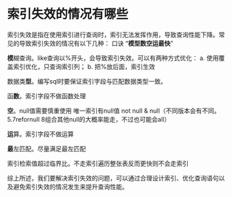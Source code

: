 # 索引失效的情况有哪些

索引失效是指在使用索引进行查询时，索引无法发挥作用，导致查询性能下降。常见的导致索引失效的情况有以下几种： 口诀 “**模型数空运最快**”

**模**糊查询。like查询以%开头，会导致索引失效。可以有两种方式优化： a. 使用覆盖索引优化，只查询索引列； b. 把%放后面，索引生效

数据类**型**。编写sql时要保证索引字段与匹配数据类型一致。

函**数**。索引字段不做函数处理

**空**。null值需要慎重使用 唯一索引有null值 not null & null（不同版本会有不同。5.7refornull 8组合其他null的大概率能走，不过也可能会all）

**运**算。索引字段不做运算

**最**左匹配。尽量满足最左匹配

索引检索值超过临界比。不走索引遍历整张表反而更快则不会走索引

综上所述，我们要解决索引失效的问题，可以通过合理设计索引、优化查询语句以及避免索引失效的情况发生来提升查询性能。
